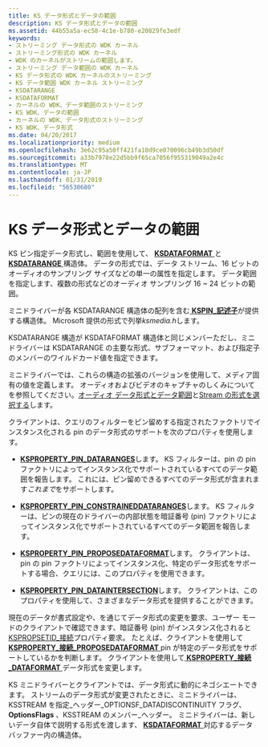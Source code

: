 ```yaml
---
title: KS データ形式とデータの範囲
description: KS データ形式とデータの範囲
ms.assetid: 44b55a5a-ec58-4c1e-b780-e20829fe3edf
keywords:
- ストリーミング データ形式の WDK カーネル
- ストリーミング形式の WDK カーネル
- WDK のカーネルがストリームの範囲します。
- ストリーミング データ範囲の WDK カーネル
- KS データ形式の WDK カーネルのストリーミング
- KS データ範囲 WDK カーネル ストリーミング
- KSDATARANGE
- KSDATAFORMAT
- カーネルの WDK、データ範囲のストリーミング
- KS WDK、データの範囲
- カーネルの WDK、データ形式のストリーミング
- KS WDK、データ形式
ms.date: 04/20/2017
ms.localizationpriority: medium
ms.openlocfilehash: 3e62c95a50ff421fa10d9ce070096cb49b3d50df
ms.sourcegitcommit: a33b7978e22d5bb9f65ca7056f955319049a2e4c
ms.translationtype: MT
ms.contentlocale: ja-JP
ms.lasthandoff: 01/31/2019
ms.locfileid: "56530680"
---
```

# <a name="ks-data-formats-and-data-ranges"></a>KS データ形式とデータの範囲





KS ピン指定データ形式し、範囲を使用して、 [ **KSDATAFORMAT** ](https://msdn.microsoft.com/library/windows/hardware/ff561656)と[ **KSDATARANGE** ](https://msdn.microsoft.com/library/windows/hardware/ff561658)構造体。 データの形式では、データ ストリーム、16 ビットのオーディオのサンプリング サイズなどの単一の属性を指定します。 データ範囲を指定します、複数の形式などのオーディオ サンプリング 16 ~ 24 ビットの範囲。

ミニドライバーが各 KSDATARANGE 構造体の配列を含む[ **KSPIN\_記述子**](https://msdn.microsoft.com/library/windows/hardware/ff563533)が提供する構造体。 Microsoft 提供の形式で列挙*ksmedia.h*します。

KSDATARANGE 構造が KSDATAFORMAT 構造体と同じメンバーただし、ミニドライバーは KSDATARANGE の主要な形式、サブフォーマット、および指定子のメンバーのワイルドカード値を指定できます。

ミニドライバーでは、これらの構造の拡張のバージョンを使用して、メディア固有の値を定義します。 オーディオおよびビデオのキャプチャのしくみについてを参照してください。[オーディオ データ形式とデータ範囲](https://msdn.microsoft.com/library/windows/hardware/ff536189)と[Stream の形式を選択する](selecting-a-stream-format.md)します。

クライアントは、クエリのフィルターをピン留めする指定されたファクトリでインスタンス化される pin のデータ形式のサポートを次のプロパティを使用します。

-   [**KSPROPERTY\_PIN\_DATARANGES**](https://msdn.microsoft.com/library/windows/hardware/ff565199)します。 KS フィルターは、pin の pin ファクトリによってインスタンス化でサポートされているすべてのデータ範囲を報告します。 これには、ピン留めできるすべてのデータ形式が含まれます*これまで*をサポートします。

-   [**KSPROPERTY\_PIN\_CONSTRAINEDDATARANGES**](https://msdn.microsoft.com/library/windows/hardware/ff565195)します。 KS フィルターは、ピンの現在のドライバーの内部状態を暗証番号 (pin) ファクトリによってインスタンス化でサポートされているすべてのデータ範囲を報告します。

-   [**KSPROPERTY\_PIN\_PROPOSEDATAFORMAT**](https://msdn.microsoft.com/library/windows/hardware/ff565206)します。 クライアントは、pin の pin ファクトリによってインスタンス化、特定のデータ形式をサポートする場合、クエリには、このプロパティを使用できます。

-   [**KSPROPERTY\_PIN\_DATAINTERSECTION**](https://msdn.microsoft.com/library/windows/hardware/ff565198)します。 クライアントは、このプロパティを使用して、さまざまなデータ形式を提供することができます。

現在のデータが書式設定や、を通じてデータ形式の変更を要求、ユーザー モードのクライアントで確認できます、暗証番号 (pin) がインスタンス化されると[KSPROPSETID\_接続](https://msdn.microsoft.com/library/windows/hardware/ff566568)プロパティ要求。 たとえば、クライアントを使用して[ **KSPROPERTY\_接続\_PROPOSEDATAFORMAT** ](https://msdn.microsoft.com/library/windows/hardware/ff565107) pin が特定のデータ形式をサポートしているかを判断します。 クライアントを使用して[ **KSPROPERTY\_接続\_DATAFORMAT** ](https://msdn.microsoft.com/library/windows/hardware/ff565103)データ形式を変更します。

KS ミニドライバーとクライアントでは、データ形式に動的にネゴシエートできます。 ストリームのデータ形式が変更されたときに、ミニドライバーは、KSSTREAM を指定\_ヘッダー\_OPTIONSF\_DATADISCONTINUITY フラグ、 **OptionsFlags** 、KSSTREAM のメンバー\_ヘッダー。 ミニドライバーは、新しいデータ自体で説明する形式を渡します、 [ **KSDATAFORMAT** ](https://msdn.microsoft.com/library/windows/hardware/ff561656)対応するデータ バッファー内の構造体。

 

 




